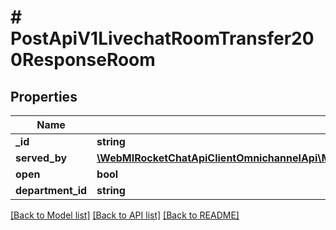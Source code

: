 # # PostApiV1LivechatRoomTransfer200ResponseRoom

## Properties

Name | Type | Description | Notes
------------ | ------------- | ------------- | -------------
**_id** | **string** |  | [optional]
**served_by** | [**\WebMIRocketChatApiClientOmnichannelApi\Model\PostApiV1LivechatUsersType200ResponseUser**](PostApiV1LivechatUsersType200ResponseUser.md) |  | [optional]
**open** | **bool** |  | [optional]
**department_id** | **string** |  | [optional]

[[Back to Model list]](../../README.md#models) [[Back to API list]](../../README.md#endpoints) [[Back to README]](../../README.md)
